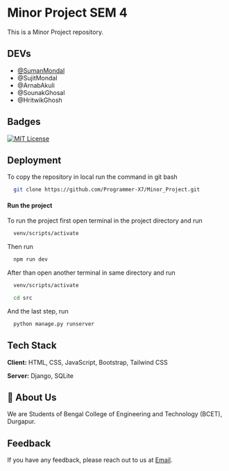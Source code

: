 
# Minor Project SEM 4

This is a Minor Project repository.


## DEVs

- [@SumanMondal](https://www.github.com/Programmer-X7)
- @SujitMondal
- @ArnabAkuli
- @SounakGhosal
- @HritwikGhosh



## Badges

[![MIT License](https://img.shields.io/badge/License-MIT-green.svg)](https://choosealicense.com/licenses/mit/)

## Deployment

To copy the repository in local run the command in git bash

```bash
  git clone https://github.com/Programmer-X7/Minor_Project.git
```

#### Run the project
To run the project first open terminal in the project directory and run

```bash
  venv/scripts/activate
```

Then run

```bash
  npm run dev
```

After than open another terminal in same directory and run

```bash
  venv/scripts/activate
```


```bash
  cd src
```

And the last step, run

```bash
  python manage.py runserver
```


## Tech Stack

**Client:** HTML, CSS, JavaScript, Bootstrap, Tailwind CSS

**Server:** Django, SQLite


## 🚀 About Us
We are Students of Bengal College of Engineering and Technology (BCET), Durgapur.


## Feedback

If you have any feedback, please reach out to us at [Email](sumanmondalgaming@gmail.com).
